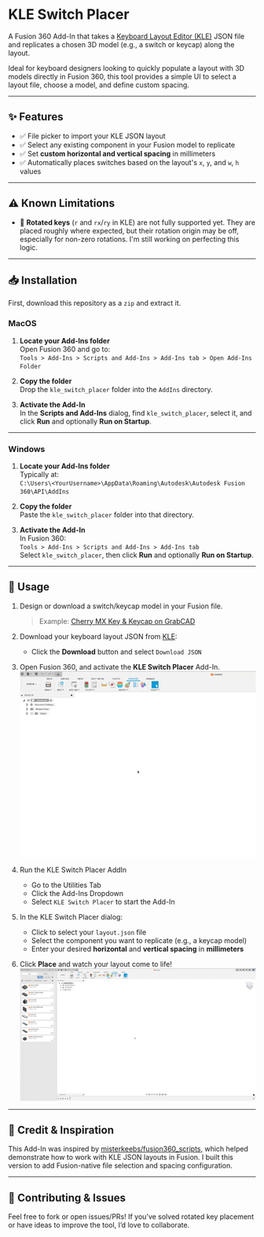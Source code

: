 # KLE Switch Placer

A Fusion 360 Add-In that takes a [Keyboard Layout Editor (KLE)](http://www.keyboard-layout-editor.com/) JSON file and replicates a chosen 3D model (e.g., a switch or keycap) along the layout.

Ideal for keyboard designers looking to quickly populate a layout with 3D models directly in Fusion 360, this tool provides a simple UI to select a layout file, choose a model, and define custom spacing.

---

## ✨ Features

- ✅ File picker to import your KLE JSON layout  
- ✅ Select any existing component in your Fusion model to replicate  
- ✅ Set **custom horizontal and vertical spacing** in millimeters  
- ✅ Automatically places switches based on the layout's `x`, `y`, and `w`, `h` values  

---

## ⚠️ Known Limitations

- 🔄 **Rotated keys** (`r` and `rx`/`ry` in KLE) are not fully supported yet. They are placed roughly where expected, but their rotation origin may be off, especially for non-zero rotations. I'm still working on perfecting this logic.

---

## 📥 Installation

First, download this repository as a `zip` and extract it.

### MacOS

1. **Locate your Add-Ins folder**  
   Open Fusion 360 and go to:  
   `Tools > Add-Ins > Scripts and Add-Ins > Add-Ins tab > Open Add-Ins Folder`

2. **Copy the folder**  
   Drop the `kle_switch_placer` folder into the `AddIns` directory.

3. **Activate the Add-In**  
   In the **Scripts and Add-Ins** dialog, find `kle_switch_placer`, select it, and click **Run** and optionally **Run on Startup**.

---

### Windows

1. **Locate your Add-Ins folder**  
   Typically at:  
   `C:\Users\<YourUsername>\AppData\Roaming\Autodesk\Autodesk Fusion 360\API\AddIns`

2. **Copy the folder**  
   Paste the `kle_switch_placer` folder into that directory.

3. **Activate the Add-In**  
   In Fusion 360:  
   `Tools > Add-Ins > Scripts and Add-Ins > Add-Ins tab`  
   Select `kle_switch_placer`, then click **Run** and optionally **Run on Startup**.

---

## 🧰 Usage

1. Design or download a switch/keycap model in your Fusion file.  
   > Example: [Cherry MX Key & Keycap on GrabCAD](https://grabcad.com/library/cherry-mx-series-key-keycap-1)

2. Download your keyboard layout JSON from [KLE](http://www.keyboard-layout-editor.com/):  
   - Click the **Download** button and select `Download JSON`

3. Open Fusion 360, and activate the **KLE Switch Placer** Add-In.
![Enable AddIn](enable-add-in.gif)

4. Run the KLE Switch Placer AddIn
   - Go to the Utilities Tab
   - Click the Add-Ins Dropdown
   - Select `KLE Switch Placer` to start the Add-In

4. In the KLE Switch Placer dialog:  
   - Click to select your `layout.json` file  
   - Select the component you want to replicate (e.g., a keycap model)  
   - Enter your desired **horizontal** and **vertical spacing** in **millimeters**

5. Click **Place** and watch your layout come to life!
   ![Run Plugin](usage.gif)

---

## 🙏 Credit & Inspiration

This Add-In was inspired by [misterkeebs/fusion360_scripts](https://github.com/misterkeebs/fusion360_scripts), which helped demonstrate how to work with KLE JSON layouts in Fusion. I built this version to add Fusion-native file selection and spacing configuration.

---

## 🧪 Contributing & Issues

Feel free to fork or open issues/PRs! If you’ve solved rotated key placement or have ideas to improve the tool, I’d love to collaborate.

